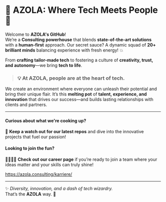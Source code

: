 # 🌟 **AZOLA: Where Tech Meets People** 🌟

Welcome to **AZOLA's GitHub**!  
We’re a **Consulting powerhouse** that blends **state-of-the-art solutions** with a **human-first** approach. Our secret sauce? A dynamic squad of **20+ brilliant minds** balancing experience with fresh energy! 💥  

From **crafting tailor-made tech** to fostering a culture of **creativity, trust, and autonomy**—we bring **tech to life**.  

> ### 💡 **At AZOLA, people are at the heart of tech.**  
We create an environment where everyone can unleash their potential and bring their unique flair. It’s this **melting pot** of **talent, experience, and innovation** that drives our success—and builds lasting relationships with clients and partners.

---

#### Curious about what we're cooking up?  
👀 **Keep a watch out for our latest repos** and dive into the innovative projects that fuel our passion!

#### Looking to join the fun?  
👩‍💻👨‍💻 **Check out our career page** if you’re ready to join a team where your ideas matter and your skills can truly shine!

https://azola.consulting/karriere/

---

✨ _Diversity, innovation, and a dash of tech wizardry._  
That’s the **AZOLA** way. 🚀
